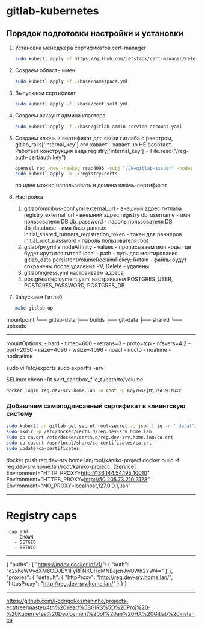 # gitlab-kubernetes

## Порядок подготовки настройки и установки

1. Установка менеджера сертификатов cert-manager

    ```BASH
    sudo kubectl apply -f https://github.com/jetstack/cert-manager/releases/download/v1.6.1/cert-manager.yaml
    ```

2. Создаем область имен

    ```BASH
    sudo kubectl apply -f ./base/namespace.yml
    ```

3. Выпускаем сертификат

    ```BASH
    sudo kubectl apply -f ./base/cert.self.yml
    ```

4. Создаем аккаунт админа кластера

    ```BASH
    sudo kubectl apply -f ./base/gitlab-admin-service-account.yaml
    ```

5. Создаем ключь и сертификат для связи гитлаба с реестром, gitlab_rails['internal_key'] его хавает - хавает но НЕ работает.
   Работает конструкция вида registry['internal_key'] = File.read("/reg-auth-cert/auth.key")

    ```BASH
    openssl req -new -newkey rsa:4096 -subj "/CN=gitlab-issuer" -nodes -x509 -keyout ./registry/certs/reg-auth.key -out ./registry/certs/reg-auth.crt
    sudo kubectl apply -k ./registry/certs
    ```

    по идее можно использовать и домена ключь-сертификат

6. Настройка
    1. gitlab/omnibus-conf.yml
       external_url - внешний адрес гитлаба
       registry_external_url - внешний адрес registry
       db_username - имя пользователя DB
       db_password - пароль пользователя DB
       db_database - имя базы данных
       initial_shared_runners_registration_token - токен для раннеров
       initial_root_password - пароль пользователя root
    2. gitlab/pv.yml
       в nodeAffinity - values - прописываем имя ноды где будет крутится гитлаб
       local - path - путь для монтирования gitlab_data
       persistentVolumeReclaimPolicy: Retain - файлы будут сохранены после удаления PV, Delete - удалены
    3. gitlab/ingress.yml
       настраиваем адреса
    4. postgres/deployment.yaml
       настраиваем POSTGRES_USER, POSTGRES_PASSWORD, POSTGRES_DB

99. Запускаем Гитлаб

    ```BASH
    make gitlab-up
    ```

mountpoint
└── gitlab-data
    ├── builds
    ├── git-data
    ├── shared
    └── uploads

---
  mountOptions:
    - hard
    - timeo=600
    - retrans=3
    - proto=tcp
    - nfsvers=4.2
    - port=2050
    - rsize=4096
    - wsize=4096
    - noacl
    - nocto
    - noatime
    - nodiratime

sudo vi /etc/exports
sudo exportfs -arv

SELinux
chcon -Rt svirt_sandbox_file_t /path/to/volume

```bash
docker login reg.dev-srv.home.lan -u root -p KgyYGsEjMjuzA193zuxc
```

### Добавляем самоподписанный сертификат в клиентскую систему

```bash
sudo kubectl -n gitlab get secret root-secret -o json | jq -r '.data["tls.crt"]' | base64 -d > ca.crt
sudo mkdir -p /etc/docker/certs.d/reg.dev-srv.home.lan
sudo cp ca.crt /etc/docker/certs.d/reg.dev-srv.home.lan/ca.crt
sudo cp ca.crt /usr/local/share/ca-certificates/ca.crt
sudo update-ca-certificates
```
docker push reg.dev-srv.home.lan/root/kaniko-project
docker build -t reg.dev-srv.home.lan/root/kaniko-project .
[Service]
Environment="HTTP_PROXY=http://136.144.54.195:10010"
Environment="HTTPS_PROXY=http://50.205.73.210:3128"
Environment="NO_PROXY=localhost,127.0.0.1,.lan"

---

# Registry caps
     cap_add:
       - CHOWN
       - SETGID
       - SETUID
---

{
        "auths": {
                "https://index.docker.io/v1/": {
                        "auth": "c2xheWVydXM6ODJEY1FyRFNKUHdMNEJjcnJwUWh2YW4="
                }
        },
        "proxies": {
            "default":
            {
            "httpProxy": "http://reg.dev-srv.home.lan/",
            "httpsProxy": "http://reg.dev-srv.home.lan/"
            }
        }
}

---

https://github.com/RodrigoRosmaninho/projects-ect/tree/master/4th%20Year/%5BGIRS%5D%20Proj%20-%20Kubernetes%20Deployment%20of%20an%20HA%20Gitlab%20instance

